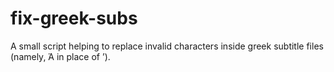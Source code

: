 # fix-greek-subs
A small script helping to replace invalid characters inside greek subtitle files (namely, Ά in place of ’).
